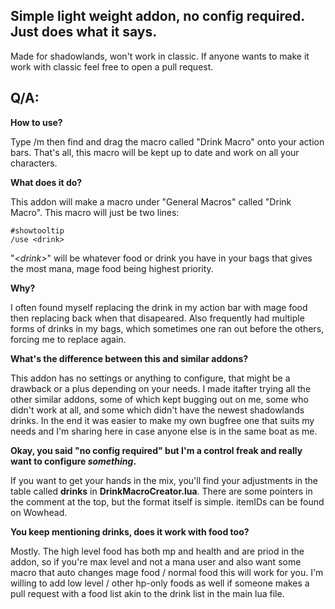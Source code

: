 
## Simple light weight addon, no config required. Just does what it says. 
Made for shadowlands, won't work in classic. If anyone wants to make it work with classic feel free to open a pull request.

 ## Q/A:

**How to use?**

Type /m then find and drag the macro called "Drink Macro" onto your action bars. That's all, this macro will be kept up to date and work on all your characters.
 
 **What does it do?**
 
This addon will make a macro under "General Macros" called "Drink Macro". This macro will just be two lines:

	#showtooltip
	/use <drink>
"*\<drink>*" will be whatever food or drink you have in your bags that gives the most mana, mage food being highest priority.

**Why?**

I often found myself replacing the drink in my action bar with mage food then replacing back when that disapeared. Also frequently had multiple forms of drinks in my bags, which sometimes one ran out before the others, forcing me to replace again. 

**What's the difference between this and similar addons?**

This addon has no settings or anything to configure, that might be a drawback or a plus depending on your needs. I made itafter trying all the other similar addons, some of which kept bugging out on me, some who didn't work at all, and some which didn't have the newest shadowlands drinks.
In the end it was easier to make my own bugfree one that suits my needs and I'm sharing here in case anyone else is in the same boat as me.

**Okay, you said "no config required" but I'm a control freak and really want to configure *something*.**

If you want to get your hands in the mix, you'll find your adjustments in the table called **drinks** in **DrinkMacroCreator.lua**. There are some pointers in the comment at the top, but the format itself is simple. itemIDs can be found on Wowhead.

**You keep mentioning drinks, does it work with food too?**

Mostly. The high level food has both mp and health and are priod in the addon, so if you're max level and not a mana user and also want some macro that auto changes mage food / normal food this will work for you. I'm willing to add low level / other hp-only foods as well if someone makes a pull request with a food list akin to the drink list in the main lua file.
